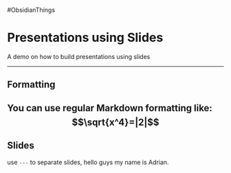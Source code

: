 
#ObsidianThings
# Presentations using Slides
A demo on how to build presentations using slides

---

## Formatting

You can use regular **Markdown formatting** like:
$$\sqrt{x^4}=|2|$$
---

## Slides

use `---` to separate slides, hello guys my name is Adrian. 